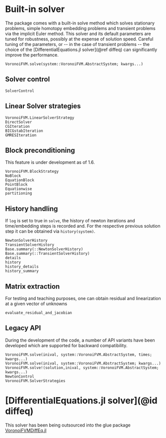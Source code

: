 # Built-in solver
The package comes with a built-in solve method which solves 
stationary problems, simple homotopy embedding problems and transient problems 
via the implicit Euler method.  This solver and its default parameters are tuned for robustness,
possibly at the expense of solution speed. Careful tuning of the parameters, or -- in the case of transient problems --
the choice of the [DifferentialEquations.jl solver](@ref diffeq) can significantly improve the performance.

```@docs
VoronoiFVM.solve(system::VoronoiFVM.AbstractSystem; kwargs...)
``` 

## Solver control
```@docs 
SolverControl
```


## Linear Solver strategies
```@docs
VoronoiFVM.LinearSolverStrategy
DirectSolver
CGIteration
BICGstabIteration
GMRESIteration
```

## Block preconditioning
This feature is under development as of 1.6.
```@docs
VoronoiFVM.BlockStrategy
NoBlock
EquationBlock
PointBlock
Equationwise
partitioning
```



## History handling
If `log` is set to true in `solve`, the history of newton iterations and  time/embedding
steps is recorded and. For the respective previous solution step it can be obtained via
`history(system)`.

```@docs
NewtonSolverHistory
TransientSolverHistory
Base.summary(::NewtonSolverHistory)
Base.summary(::TransientSolverHistory)
details
history
history_details
history_summary
```



## Matrix extraction
For testing and teaching purposes, one can obtain residual and linearization at a given vector of unknowns

```@docs
evaluate_residual_and_jacobian
```

## Legacy API
During the development of the code, a number of API variants have been developed which 
are supported for backward compatibility.

```@docs
VoronoiFVM.solve(inival, system::VoronoiFVM.AbstractSystem, times; kwargs...)
VoronoiFVM.solve(inival, system::VoronoiFVM.AbstractSystem; kwargs...)
VoronoiFVM.solve!(solution,inival, system::VoronoiFVM.AbstractSystem; kwargs...)
NewtonControl
VoronoiFVM.SolverStrategies
``` 

# [DifferentialEquations.jl solver](@id diffeq)
This solver has been being outsourced into the glue package 
[VoronoiFVMDiffEq.jl](https://github.com/j-fu/VoronoiFVMDiffEq.jl)


